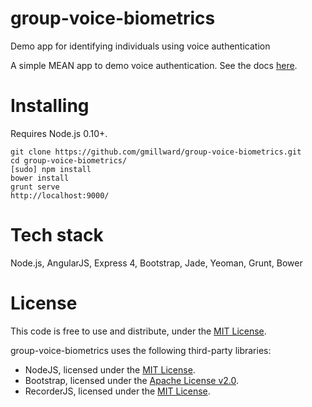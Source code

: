 group-voice-biometrics
======================

Demo app for identifying individuals using voice authentication

A simple MEAN app to demo voice authentication. See the docs [here](http://gmillward.github.io/group-voice-biometrics/).

# Installing
Requires Node.js 0.10+.

	git clone https://github.com/gmillward/group-voice-biometrics.git
	cd group-voice-biometrics/
	[sudo] npm install
	bower install
	grunt serve
	http://localhost:9000/

# Tech stack
Node.js, AngularJS, Express 4, Bootstrap, Jade, Yeoman, Grunt, Bower

# License
This code is free to use and distribute, under the [MIT License](https://github.com/gmillward/group-voice-biometrics/blob/master/LICENSE).

group-voice-biometrics uses the following third-party libraries:

* NodeJS, licensed under the [MIT License](https://github.com/joyent/node/blob/master/LICENSE#L5-22).
* Bootstrap, licensed under the [Apache License v2.0](http://www.apache.org/licenses/LICENSE-2.0).
* RecorderJS, licensed under the [MIT License](https://github.com/mattdiamond/Recorderjs).
